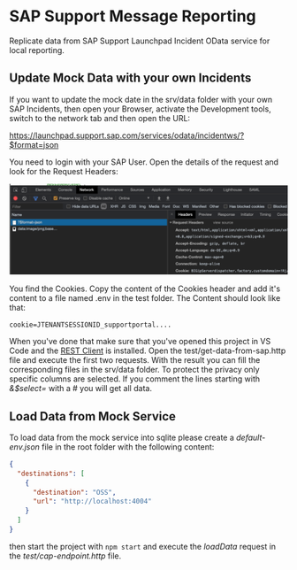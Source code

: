 # SAP Support Message Reporting

Replicate data from SAP Support Launchpad Incident OData service for local reporting.

## Update Mock Data with your own Incidents

If you want to update the mock date in the srv/data folder with your own SAP Incidents, then open your Browser, activate the Development tools, switch to the network tab and then open the URL:

https://launchpad.support.sap.com/services/odata/incidentws/?$format=json

You need to login with your SAP User. Open the details of the request and look for the Request Headers:

![Cookie](assets/cookies.png)

You find the Cookies. Copy the content of the Cookies header and add it's content to a file named .env in the test folder. The Content should look like that:

```
cookie=JTENANTSESSIONID_supportportal....
```

When you've done that make sure that you've opened this project in VS Code and the [REST Client](https://marketplace.visualstudio.com/items?itemName=humao.rest-client) is installed. Open the test/get-data-from-sap.http file and execute the first two requests. With the result you can fill the corresponding files in the srv/data folder. To protect the privacy only specific columns are selected. If you comment the lines starting with *&$select=* with a # you will get all data.

## Load Data from Mock Service

To load data from the mock service into sqlite please create a *default-env.json* file in the root folder with the following content:

```JSON
{
  "destinations": [
    {
      "destination": "OSS",
      "url": "http://localhost:4004"
    }
  ]
}
```

then start the project with `npm start` and execute the *loadData* request in the *test/cap-endpoint.http* file.